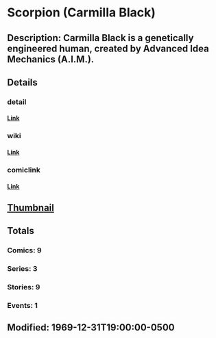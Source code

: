 # Scorpion (Carmilla Black)
## Description: Carmilla Black is a genetically engineered human, created by Advanced Idea Mechanics (A.I.M.).
## Details
### detail
#### [Link](http://marvel.com/characters/2028/scorpion?utm_campaign=apiRef&utm_source=225578a89fc76f3d20fbffda5d17a88d)
### wiki
#### [Link](http://marvel.com/universe/Scorpion_%28Carmilla_Black%29?utm_campaign=apiRef&utm_source=225578a89fc76f3d20fbffda5d17a88d)
### comiclink
#### [Link](http://marvel.com/comics/characters/1010790/scorpion_carmilla_black?utm_campaign=apiRef&utm_source=225578a89fc76f3d20fbffda5d17a88d)
## [Thumbnail](http://i.annihil.us/u/prod/marvel/i/mg/6/40/4c0037366fae7.jpg)
## Totals
### Comics: 9
### Series: 3
### Stories: 9
### Events: 1
## Modified: 1969-12-31T19:00:00-0500